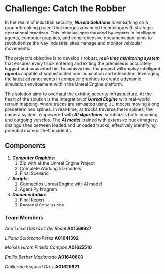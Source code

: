 # Challenge: Catch the Robber

In the realm of industrial security, ***Nucela Solutions*** is embarking on a groundbreaking project that merges advanced technology with strategic operational practices. This initiative, spearheaded by experts in intelligent agents, computer graphics, and comprehensive documentation, aims to revolutionize the way industrial sites manage and monitor vehicular movements.

The project's objective is to develop a robust, ***real-time monitoring system*** that ensures every truck entering and exiting the premises is accurately logged and accounted for. To achieve this, the project will employ intelligent ***agents*** capable of sophisticated communication and interaction, leveraging the latest advancements in computer graphics to create a dynamic simulation environment within the Unreal Engine platform.

This solution aims to overhaul the existing security infrastructure. At the heart of the solution is the integration of ***Unreal Engine*** with real-world terrain mapping, where trucks are simulated using 3D models moving along predetermined splines. In real-time, as trucks traverse these splines, the camera system, empowered with ***AI algorithms***, scrutinizes both incoming and outgoing vehicles. The ***AI model***, trained with extensive truck imagery, distinguishes between loaded and unloaded trucks, effectively identifying potential material theft incidents.


## Components

1. ***Computer Graphics***:
   1. Zip with all the Unreal Engine Project
   2. Complete Working 3D models
   3. Final Scenario
2. ***Scripts***:
   1. Connection Unreal Engine with AI model
   2. Agent Py Program 
3. ***Documentation***:
   1. Final Report
   2. Personal Conclusions 



### Team Members

*Ana Luisa González del Rosal*  **A01566927**

*Liliana Solórzano Pérez*       **A01641392**

*Moisés Hiram Pineda Campos*    **A01625510**

*Emilio Berber Maldonado*       **A01640603**

*Guillermo Esquivel Ortiz*      **A01625621**
